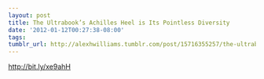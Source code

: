 ```yaml
---
layout: post
title: The Ultrabook’s Achilles Heel is Its Pointless Diversity
date: '2012-01-12T00:27:38-08:00'
tags: 
tumblr_url: http://alexhwilliams.tumblr.com/post/15716355257/the-ultrabooks-achilles-heel-is-its-pointless
---
```

<p><a href="http://bit.ly/xe9ahH">http://bit.ly/xe9ahH</a></p>
